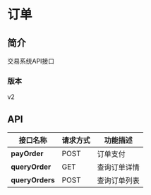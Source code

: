 # 订单


## 简介
交易系统API接口


### 版本
v2


## API
|接口名称|请求方式|功能描述|
|---|---|---|
|**payOrder**|POST|订单支付|
|**queryOrder**|GET|查询订单详情|
|**queryOrders**|POST|查询订单列表|
